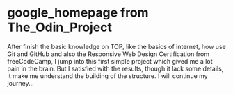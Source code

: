 # google_homepage from The_Odin_Project

After finish the basic knowledge on TOP, like the basics of internet, how use Git and GitHub and also the Responsive Web Design Certification
from freeCodeCamp, I jump into this first simple project which gived me a lot pain in the brain. But I satisfied with the results,
though it lack some details, it make me understand the building of the structure. I will continue my journey...
